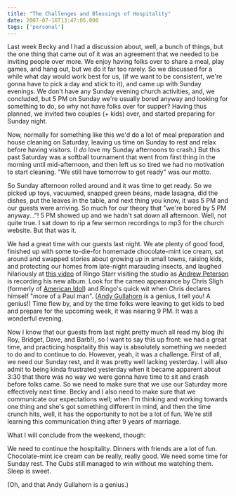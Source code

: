 ```yaml
---
title: "The Challenges and Blessings of Hospitality"
date: 2007-07-16T13:47:05.000
tags: ['personal']
---
```


Last week Becky and I had a discussion about, well, a bunch of things, but the one thing that came out of it was an agreement that we needed to be inviting people over more. We enjoy having folks over to share a meal, play games, and hang out, but we do it far too rarely. So we discussed for a while what day would work best for us, (if we want to be consistent, we're gonna have to pick a day and stick to it), and came up with Sunday evenings. We don't have any Sunday evening church activities, and, we concluded, but 5 PM on Sunday we're usually bored anyway and looking for something to do, so why not have folks over for supper? Having thus planned, we invited two couples (+ kids) over, and started preparing for Sunday night.

Now, normally for something like this we'd do a lot of meal preparation and house cleaning on Saturday, leaving us time on Sunday to rest and relax before having visitors. (I _do_ love my Sunday afternoons to crash.) But this past Saturday was a softball tournament that went from first thing in the morning until mid-afternoon, and then left us so tired we had no motivation to start cleaning. "We still have tomorrow to get ready" was our motto.

So Sunday afternoon rolled around and it was time to get ready. So we picked up toys, vacuumed, snapped green beans, made lasagna, did the dishes, put the leaves in the table, and next thing you know, it was 5 PM and our guests were arriving. So much for our theory that "we're bored by 5 PM anyway..."! 5 PM showed up and we hadn't sat down all afternoon. Well, not quite true. I sat down to rip a few sermon recordings to mp3 for the church website. But that was it.

We had a great time with our guests last night. We ate plenty of good food, finished up with some to-die-for homemade chocolate-mint ice cream, sat around and swapped stories about growing up in small towns, raising kids, and protecting our homes from late-night marauding insects, and laughed hilariously at [this video](http://andrew-peterson.blogspot.com/2007/07/special-guest.html) of Ringo Starr visiting the studio as [Andrew Peterson](http://andrew-peterson.com) is recording his new album. Look for the cameo appearance by Chris Sligh (formerly of [American Idol](http://americanidol.com)) and Ringo's quick wit when Chris declares himself "more of a Paul man". ([Andy Gullahorn](http://andygullahorn.com) is a genius, I tell you! A genius!) Time flew by, and by the time folks were leaving to get kids to bed and prepare for the upcoming week, it was nearing 9 PM. It was a wonderful evening.

Now I know that our guests from last night pretty much all read my blog (hi Roy, Bridget, Dave, and Barb!), so I want to say this up front: we had a great time, and practicing hospitality this way is absolutely something we needed to do and to continue to do. However, yeah, it was a challenge. First of all, we need our Sunday rest, and it was pretty well lacking yesterday. I will also admit to being kinda frustrated yesterday when it became apparent about 3:30 that there was no way we were gonna have time to sit and crash before folks came. So we need to make sure that we use our Saturday more effectively next time. Becky and I also need to make sure that we communicate our expectations well; when I'm thinking and working towards one thing and she's got something different in mind, and then the time crunch hits, well, it has the opportunity to not be a lot of fun. We're still learning this communication thing after 9 years of marriage.

What I will conclude from the weekend, though:

We need to continue the hospitality. Dinners with friends are a lot of fun. Chocolate-mint ice cream can be really, really good. We need some time for Sunday rest. The Cubs still managed to win without me watching them. Sleep is sweet.

(Oh, and that Andy Gullahorn is a genius.)
